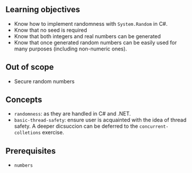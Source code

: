 ## Learning objectives

- Know how to implement randomness with `System.Random` in C#.
- Know that no seed is required
- Know that both integers and real numbers can be generated
- Know that once generated random numbers can be easily used for many purposes (including non-numeric ones).

## Out of scope

- Secure random numbers

## Concepts

- `randomness`: as they are handled in C# and .NET.
- `basic-thread-safety`: ensure user is acquainted with the idea of thread safety. A deeper dicsuccion can be deferred to the `concurrent-colletions` exercise.

## Prerequisites

- `numbers`
